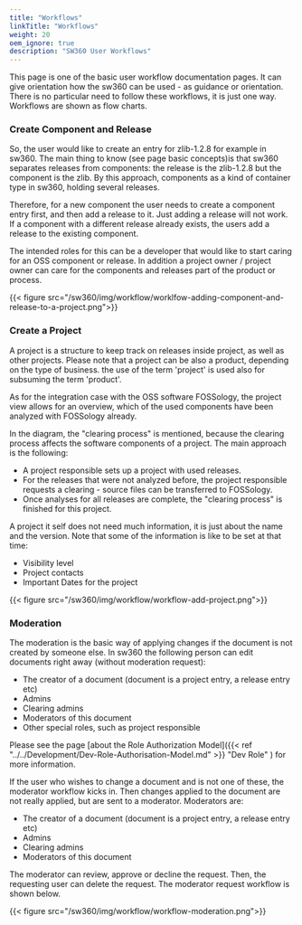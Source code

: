 ```yaml
---
title: "Workflows"
linkTitle: "Workflows"
weight: 20
oem_ignore: true
description: "SW360 User Workflows"
---
```


This page is one of the basic user workflow documentation pages. It can give orientation how the sw360 can be used - as guidance or orientation. There is no particular need to follow these workflows, it is just one way. Workflows are shown as flow charts.

### Create Component and Release

So, the user would like to create an entry for zlib-1.2.8 for example in sw360. The main thing to know (see page basic concepts)is that sw360 separates releases from components: the release is the zlib-1.2.8 but the component is the zlib. By this approach, components as a kind of container type in sw360, holding several releases.

Therefore, for a new component the user needs to create a component entry first, and then add a release to it. Just adding a release will not work. If a component with a different release already exists, the users add a release to the existing component.

The intended roles for this can be a developer that would like to start caring for an OSS component or release. In addition a project owner / project owner can care for the components and releases part of the product or process.

{{< figure src="/sw360/img/workflow/worklfow-adding-component-and-release-to-a-project.png">}}

### Create a Project

A project is a structure to keep track on releases inside project, as well as other projects. Please note that a project can be also a product, depending on the type of business. the use of the term 'project' is used also for subsuming the term 'product'.

As for the integration case with the OSS software FOSSology, the project view allows for an overview, which of the used components have been analyzed with FOSSology already.

In the diagram, the "clearing process" is mentioned, because the clearing process affects the software components of a project. The main approach is the following:

* A project responsible sets up a project with used releases.
* For the releases that were not analyzed before, the project responsible requests a clearing - source files can be transferred to FOSSology.
* Once analyses for all releases are complete, the "clearing process" is finished for this project.

A project it self does not need much information, it is just about the name and the version. Note that some of the information is like to be set at that time:

* Visibility level
* Project contacts
* Important Dates for the project

{{< figure src="/sw360/img/workflow/workflow-add-project.png">}}

### Moderation

The moderation is the basic way of applying changes if the document is not created by someone else. In sw360 the following person can edit documents right away (without moderation request):

* The creator of a document (document is a project entry, a release entry etc)
* Admins
* Clearing admins
* Moderators of this document
* Other special roles, such as project responsible 

Please see the page [about the Role Authorization Model]({{< ref "../../Development/Dev-Role-Authorisation-Model.md" >}} "Dev Role" ) for more information.

If the user who wishes to change a document and is not one of these, the moderator workflow kicks in. Then changes applied to the document are not really applied, but are sent to a moderator. Moderators are:

* The creator of a document (document is a project entry, a release entry etc)
* Admins
* Clearing admins
* Moderators of this document

The moderator can review, approve or decline the request. Then, the requesting user can delete the request. The moderator request workflow is shown below.

{{< figure src="/sw360/img/workflow/workflow-moderation.png">}}
